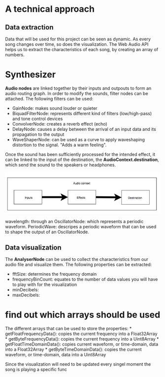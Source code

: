 # A technical approach

## Data extraction
Data that will be used for this project can be seen as dynamic. As every song changes over time, so does the visualization.
The Web Audio API helps us to extract the characteristics of each song, by creating an array of numbers.

# Synthesizer 
**Audio nodes** are linked together by their inputs and outpouts to form an audio routing graph. 
In order to modify the sounds, filter nodes can be attached. The following filters can be used: 
  * GainNode: makes sound louder or quieter 
  * BiquadFilterNode: represents different kind of filters (low/high-pass) and tone control devices
  * ConvolverNode: creates a reverb effect (echo)
  * DelayNode: causes a delay between the arrival of an input data and its propagation to the output
  * WaveShaperNode: can be used as a curve to apply waveshaping distortion to the signal. "Adds a warm feeling".
  
Once the sound has been sufficiently processed for the intended effect,
it can be linked to the input of the destination, the **AudioContext.destination**, which send the sound to the speakers or 
headphones.

![](doc/audiocontext.png)

wavelength: through an OscillatorNode: which represents a periodic waveform. 
PeriodicWave: descripes a periodic waveform that can be used to shape the output of an OscillatorNode.

## Data visualization
The **AnalyserNode** can be used to collect the characteristics from our audio file and visualize them.
The following properties can be extracted: 
   * fftSize: determines the frequency domain
   * frequencyBinCount: equates to the number of data values you will have to play with for the visualization
   * minDecibels: 
   * maxDecibels:
   
   # find out which arrays should be used
   The different arrays that can be used to store the properties:
        * getFloatFrequencyData(): copies the current frequency into a Float32Array
        * getByteFrequencyData(): copies the current frequency into a Uint8Array
        * getFloatTimeDomainData(): copies current waveform, or time-domain, data into a Float32Array
        * getByteTimeDomainData(): copies the current waveform, or time-domain, data into a Uint8Array

Since the visualization will need to be updated every singel moment the song is playing a specific func
        
